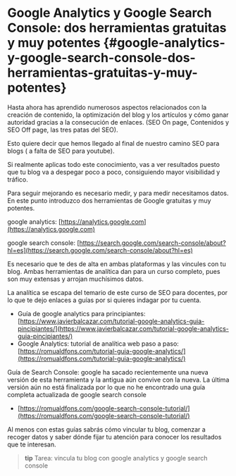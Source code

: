 # Google Analytics y Google Search Console: dos herramientas gratuitas y muy potentes {#google-analytics-y-google-search-console-dos-herramientas-gratuitas-y-muy-potentes}

Hasta ahora has aprendido numerosos aspectos relacionados con la creación de contenido, la optimización del blog y los artículos y cómo ganar autoridad gracias a la consecución de enlaces. (SEO On page, Contenidos y SEO Off page, las tres patas del SEO).

Esto quiere decir que hemos llegado al final de nuestro camino SEO para blogs ( a falta de SEO para youtube).

Si realmente aplicas todo este conocimiento, vas a ver resultados puesto que tu blog va a despegar poco a poco, consiguiendo mayor visibilidad y tráfico.

Para seguir mejorando es necesario medir, y para medir necesitamos datos. En este punto introduzco dos herramientas de Google gratuitas y muy potentes.

google analytics:  [https://analytics.google.com](https://analytics.google.com)

google search console: [https://search.google.com/search-console/about?hl=es](https://search.google.com/search-console/about?hl=es)

Es necesario que te des de alta en ambas plataformas y las vincules con tu blog. Ambas herramientas de analítica dan para un curso completo, pues son muy extensas y arrojan muchísimos datos.

La analítica se escapa del temario de este curso de SEO para docentes, por lo que te dejo enlaces a guías por si quieres indagar por tu cuenta.

* Guía de google analytics para principiantes: [https://www.javierbalcazar.com/tutorial-google-analytics-guia-pincipiantes/](https://www.javierbalcazar.com/tutorial-google-analytics-guia-pincipiantes/)
* Google Analytics: tutorial de analítica web paso a paso: [https://romualdfons.com/tutorial-guia-google-analytics/](https://romualdfons.com/tutorial-guia-google-analytics/)

Guía de Search Console: google ha sacado recientemente una nueva versión de esta herramienta y la antigua aún convive con la nueva. La última versión aún no está finalizada por lo que no he encontrado una guía completa actualizada de google search console

* [https://romualdfons.com/google-search-console-tutorial/](https://romualdfons.com/google-search-console-tutorial/)

Al menos con estas guías sabrás cómo vincular tu blog, comenzar a recoger datos y saber dónde fijar tu atención para conocer los resultados que te interesan.

>**tip**
>Tarea: vincula tu blog con google analytics y google search console
